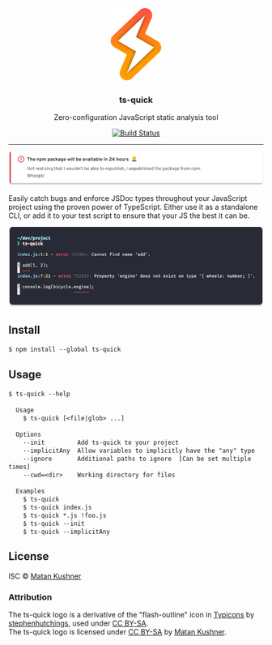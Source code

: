 <p align="center">
  <img alt="lightning bolt" src="./media/logo.png" width=100px>

<h3 align="center">ts-quick️</h3>
<p align="center">Zero-configuration JavaScript static analysis tool</p>
<p align="center"><a href="https://travis-ci.org/matchai/ts-quick"><img src="https://badgen.net/travis/matchai/ts-quick" alt="Build Status"></a></p>
</p>

---

![will be available on npm in 24 hours](./media/temp-banner.png)

Easily catch bugs and enforce JSDoc types throughout your JavaScript project using the proven power of TypeScript.
Either use it as a standalone CLI, or add it to your test script to ensure that your JS the best it can be.

![ts-quick reporting two errors](./media/demo.png)

## Install

```
$ npm install --global ts-quick
```

## Usage

```
$ ts-quick --help

  Usage
    $ ts-quick [<file|glob> ...]

  Options
    --init         Add ts-quick to your project
    --implicitAny  Allow variables to implicitly have the "any" type
    --ignore       Additional paths to ignore  [Can be set multiple times]
    --cwd=<dir>    Working directory for files

  Examples
    $ ts-quick
    $ ts-quick index.js
    $ ts-quick *.js !foo.js
    $ ts-quick --init
    $ ts-quick --implicitAny
```

## License

ISC © [Matan Kushner](https://matchai.me/)

### Attribution

The ts-quick logo is a derivative of the "flash-outline" icon in [Typicons](https://github.com/stephenhutchings/typicons.font) by [stephenhutchings](https://github.com/stephenhutchings), used under [CC BY-SA](https://creativecommons.org/licenses/by-sa/3.0/).<br>The ts-quick logo is licensed under [CC BY-SA](https://creativecommons.org/licenses/by-sa/3.0/) by [Matan Kushner](https://matchai.me/).
